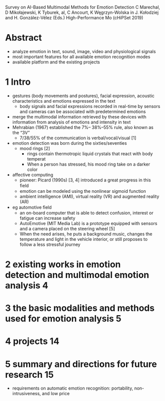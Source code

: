 Survey on AI-Based Multimodal Methods for Emotion Detection
C Marechal, D Mikołajewski, K Tyburek, al, C Ancourt, K Węgrzyn-Wolska
in J. Kołodziej and H. González-Vélez (Eds.) High-Performance Mo (cHiPSet 2019)

# Abstract

* analyze emotion in text, sound, image, video and physiological signals
* most important features for all available emotion recognition modes
* available platform and the existing projects

# 1 Intro

* gestures (body movements and postures), facial expression,
  acoustic characteristics and emotions expressed in the text
  * body signals and facial expressions recorded in real-time by sensors and
    cameras can be associated with predetermined emotions
* merge the multimodal information retrieved by these devices with information
  from analysis of emotions and intensity in text
* Mehrabian (1967) established the 7%– 38%–55% rule, also known as the “3V”
  * 7/38/55% of the communication is verbal/vocal/visual [1]
* emotion detection was born during the sixties/seventies
  * mood rings [2]
    * rings contain thermotropic liquid crystals that react with body temperat
    * When a person has stressed, his mood ring take on a darker color
* affective computing
  * pioneer: Picard (1990s) [3, 4] introduced a great progress in this ﬁeld
  * emotion can be modeled using the nonlinear sigmoid function
  * ambient intelligence (AMI), virtual reality (VR) and augmented reality (AR)
* eg automotive ﬁeld
  * an on-board computer that is able to detect confusion, interest or fatigue
    can increase safety
  * AutoEmotive (MIT Media Lab) is a prototype equipped with sensors and a
    camera placed on the steering wheel [5]
  * When the need arises, he puts a background music, changes the temperature
    and light in the vehicle interior, or still proposes to follow a less
    stressful journey

# 2 existing works in emotion detection and multimodal emotion analysis 4

# 3 the basic modalities and methods used for emotion analysis 5

# 4 projects 14

# 5 summary and directions for future research 15

* requirements on automatic emotion recognition:
  portability, non-intrusiveness, and low price
